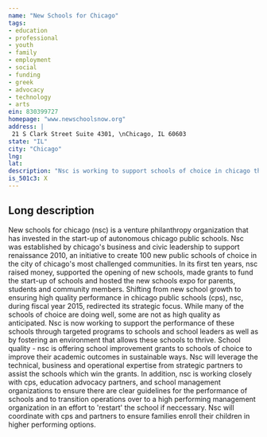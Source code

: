```yaml
---
name: "New Schools for Chicago"
tags:
- education
- professional
- youth
- family
- employment
- social
- funding
- greek
- advocacy
- technology
- arts
ein: 830399727
homepage: "www.newschoolsnow.org"
address: |
 21 S Clark Street Suite 4301, \nChicago, IL 60603
state: "IL"
city: "Chicago"
lng: 
lat: 
description: "Nsc is working to support schools of choice in chicago through targeted programs to schools, leaders, & through an environment that allows schools to thrive. "
is_501c3: X
---
```


## Long description

New schools for chicago (nsc) is a venture philanthropy organization that has invested in the start-up of autonomous chicago public schools. Nsc was established by chicago's business and civic leadership to support renaissance 2010, an initiative to create 100 new public schools of choice in the city of chicago's most challenged communities. In its first ten years, nsc raised money, supported the opening of new schools, made grants to fund the start-up of schools and hosted the new schools expo for parents, students and community members. Shifting from new school growth to ensuring high quality performance in chicago public schools (cps), nsc, during fiscal year 2015, redirected its strategic focus. While many of the schools of choice are doing well, some are not as high quality as anticipated. Nsc is now working to support the performance of these schools through targeted programs to schools and school leaders as well as by fostering an environment that allows these schools to thrive. School quality - nsc is offering school improvement grants to schools of choice to improve their academic outcomes in sustainable ways. Nsc will leverage the technical, business and operational expertise from strategic partners to assist the schools which win the grants. In addition, nsc is working closely with cps, education advocacy partners, and school management organizations to ensure there are clear guidelines for the performance of schools and to transition operations over to a high performing management organization in an effort to 'restart' the school if neccessary. Nsc will coordinate with cps and partners to ensure families enroll their children in higher performing options. 
